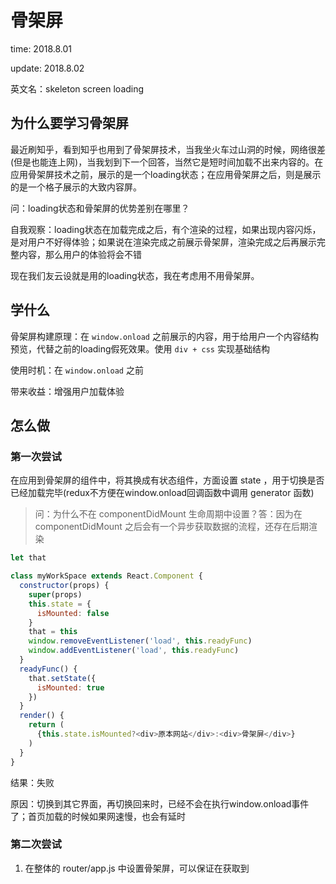 # 骨架屏

time: 2018.8.01

update: 2018.8.02

英文名：skeleton screen loading

## 为什么要学习骨架屏

最近刷知乎，看到知乎也用到了骨架屏技术，当我坐火车过山洞的时候，网络很差(但是也能连上网)，当我划到下一个回答，当然它是短时间加载不出来内容的。在应用骨架屏技术之前，展示的是一个loading状态；在应用骨架屏之后，则是展示的是一个格子展示的大致内容屏。

问：loading状态和骨架屏的优势差别在哪里？

自我观察：loading状态在加载完成之后，有个渲染的过程，如果出现内容闪烁，是对用户不好得体验；如果说在渲染完成之前展示骨架屏，渲染完成之后再展示完整内容，那么用户的体验将会不错

现在我们友云设就是用的loading状态，我在考虑用不用骨架屏。

## 学什么

骨架屏构建原理：在 `window.onload` 之前展示的内容，用于给用户一个内容结构预览，代替之前的loading假死效果。使用 `div + css` 实现基础结构

使用时机：在 `window.onload` 之前

带来收益：增强用户加载体验

## 怎么做

### 第一次尝试

在应用到骨架屏的组件中，将其换成有状态组件，方面设置 state ，用于切换是否已经加载完毕(redux不方便在window.onload回调函数中调用 generator 函数)

> 问：为什么不在 componentDidMount 生命周期中设置？答：因为在 componentDidMount 之后会有一个异步获取数据的流程，还存在后期渲染

```javascript
let that

class myWorkSpace extends React.Component {
  constructor(props) {
    super(props)
    this.state = {
      isMounted: false
    }
    that = this
    window.removeEventListener('load', this.readyFunc)
    window.addEventListener('load', this.readyFunc)
  }
  readyFunc() {
    that.setState({
      isMounted: true
    })
  }
  render() {
    return (
      {this.state.isMounted?<div>原本网站</div>:<div>骨架屏</div>}
    )
  }
}
```

结果：失败

原因：切换到其它界面，再切换回来时，已经不会在执行window.onload事件了；首页加载的时候如果网速慢，也会有延时

### 第二次尝试

1. 在整体的 router/app.js 中设置骨架屏，可以保证在获取到
